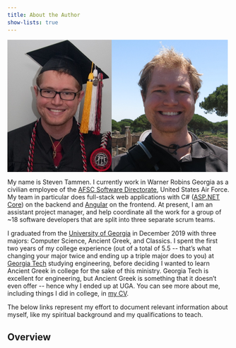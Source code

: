 ```yaml
---
title: About the Author
show-lists: true
---
```


<style>
    @media screen and (max-width: 950px) {
        #photos {
            flex-flow: row wrap !important;
        }
    }
</style>

<div id="photos" style="display: flex; flex-flow: row nowrap; width: 100%;">
    <img src="graduation-picture.jpg" style="max-height: 300px;"/>
    <img src="italy-picture.png" style="max-height: 300px;"/>
</div>

My name is Steven Tammen. I currently work in Warner Robins Georgia as a civilian employee of the [AFSC Software Directorate](https://www.linkedin.com/company/afsc-software/), United States Air Force. My team in particular does full-stack web applications with C# ([ASP.NET Core](https://docs.microsoft.com/en-us/aspnet/core/introduction-to-aspnet-core)) on the backend and [Angular](https://angular.io/) on the frontend. At present, I am an assistant project manager, and help coordinate all the work for a group of ~18 software developers that are split into three separate scrum teams.

<!-- TODO: explain why work at Air force position vs. something else, like a higher paying job in industry -->

I graduated from the [University of Georgia](https://www.uga.edu/) in December 2019 with three majors: Computer Science, Ancient Greek, and Classics. I spent the first two years of my college experience (out of a total of 5.5 -- that’s what changing your major twice and ending up a triple major does to you) at [Georgia Tech](https://www.gatech.edu/) studying engineering, before deciding I wanted to learn Ancient Greek in college for the sake of this ministry. Georgia Tech is excellent for engineering, but Ancient Greek is something that it doesn’t even offer -- hence why I ended up at UGA. You can see more about me, including things I did in college, in [my CV](https://www.steventammen.com/CV.pdf).

<!-- If you want to learn more specifically about my academic qualifications, [see here](http://college-book). -->

The below links represent my effort to document relevant information about myself, like my spiritual background and my qualifications to teach.

## Overview
